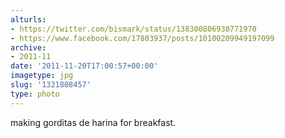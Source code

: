 ```yaml
---
alturls:
- https://twitter.com/bismark/status/138300806930771970
- https://www.facebook.com/17803937/posts/10100209949197099
archive:
- 2011-11
date: '2011-11-20T17:00:57+00:00'
imagetype: jpg
slug: '1321808457'
type: photo
---
```


making gorditas de harina for breakfast.
